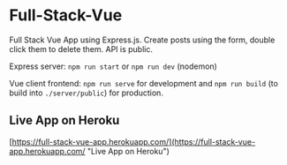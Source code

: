# Full-Stack-Vue
Full Stack Vue App using Express.js. Create posts using the form, double click them to delete them. API is public.

Express server: `npm run start` or `npm run dev` (nodemon)

Vue client frontend: `npm run serve` for development and `npm run build` (to build into `./server/public`) for production.

## Live App on Heroku
 [https://full-stack-vue-app.herokuapp.com/](https://full-stack-vue-app.herokuapp.com/ "Live App on Heroku")
